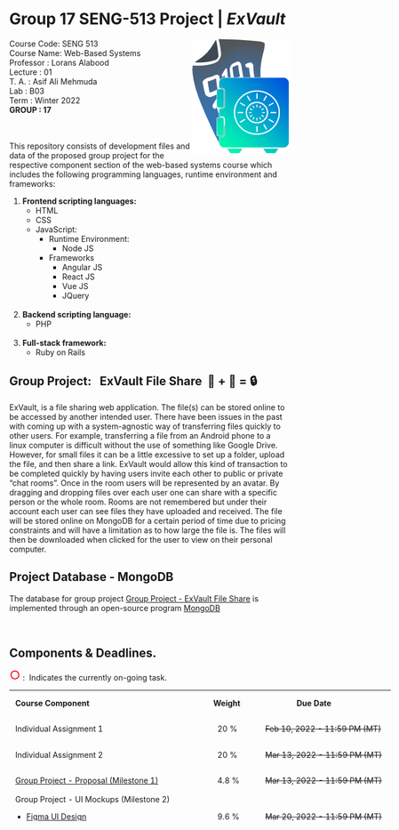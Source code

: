 # Group 17 SENG-513 Project | *ExVault*
<img align="right" width="175" height="206" src="ExVault_logo.png">
Course Code: SENG 513<br>
Course Name: Web-Based Systems<br>
Professor  : Lorans Alabood<br>
Lecture    : 01<br>
T. A.      : Asif Ali Mehmuda<br>
Lab        : B03<br>
Term       : Winter 2022<br>
<b>GROUP   : 17</b><br><br>

<body>
<br>
<div>
<p>This repository consists of development files and data of the proposed group project for the respective component section of the web-based systems course which includes the following programming languages, runtime environment and frameworks:</p>
<ol>
  <b><li>Frontend scripting languages:</b>
  <ul>
	<li>HTML</li>
	<li>CSS</li>
	<li>JavaScript:
		<ul>
		<li>Runtime Environment:
			<ul>
				<li>Node JS</li>
			</ul>
		</li>
		<li>Frameworks
			<ul>
				<li>Angular JS</li>
				<li>React JS</li>
				<li>Vue JS</li>
				<li>JQuery</li>
			</ul>
		</li>
		</ul>
	</li>
  </li>
</ul>
<br>
  <b><li>Backend scripting language:</b>
  <ul>
  <li>PHP</li>
  </ul>
 </li>
<br>
  <b><li>Full-stack framework:</b>
	<ul>
	<li>Ruby on Rails</li>
	</ul>
</li>
</ol>
</div>
</div>
<div>
<h2>Group Project:&nbsp&nbsp&nbspExVault File Share&nbsp&nbsp📁&nbsp<strong>+</strong>&nbsp💬&nbsp<strong>=</strong>&nbsp🔒</h2>
<p>ExVault, is a file sharing web application. The file(s) can be stored online to be accessed by another intended user. There have been issues in the past with coming up with a system-agnostic way of transferring files quickly to other users. For example, transferring a file from an Android phone to a linux computer is difficult without the use of something like Google Drive. However, for small files it can be a little excessive to set up a folder, upload the file, and then share a link. ExVault would allow this kind of transaction to be completed quickly by having users invite each other to public or private “chat rooms”. Once in the room users will be represented by an avatar. By dragging and dropping files over each user one can share with a specific person or the whole room. Rooms are not remembered but under their account each user can see files they have uploaded and received. The file will be stored online on MongoDB for a certain period of time due to pricing constraints and will have a limitation as to how large the file is. The files will then be downloaded when clicked for the user to view on their personal computer.</p>
</div>

<div>
<h2>Project Database - MongoDB</h2>
<p>The database for group project <a href="https://github.com/FireHeart2K/Group17_GroupProject_SENG513/edit/main/README.md#group-projectexvault-file-share">Group Project - ExVault File Share</a> is implemented through an open-source program <a href="https://cloud.mongodb.com/v2/623e1fb8e8a0190f39fc4595">MongoDB</a></p>
</div>
	
<br>
<div>
<h2>Components & Deadlines.</h2>
<p><img src="Multicolor-Circle.gif"; style="width: 20px; height: 20px;">&nbsp;:&nbsp; Indicates the currently on-going task.</p>
<table style="width: 686.812px; height: 235px; float: center;" border="0" cellpadding="2">
<tbody>
<tr style="height: 15px;">
<td style="width: 366px; height: 41px;">&nbsp;<strong>Course Component</strong></td>
<td style="width: 78px; height: 41px; ">&nbsp;<strong>Weight</strong></td>
<td style="width: 239.812px; height: 41px;">&nbsp;&nbsp;&nbsp;&nbsp;&nbsp;&nbsp;&nbsp;&nbsp;&nbsp;&nbsp;&nbsp;&nbsp;&nbsp;&nbsp;&nbsp;&nbsp;&nbsp;<strong>Due Date</strong></td>
</tr>
<tr style="height: 41px;">
<td style="width: 366px; height: 41px;">&nbsp;Individual Assignment 1</td>
<td style="width: 78px; height: 41px; ">&nbsp;&nbsp;&nbsp;20&nbsp;%</td>
<td id="dateColum" style="width: 239.812px; height: 41px;">&nbsp;&nbsp;<strike>Feb 10, 2022 - 11:59 PM (MT)</strike></td>
</tr>
<tr style="height: 41px;">
<td style="width: 366px; height: 41px;">&nbsp;Individual Assignment 2</td>
<td style="width: 78px; height: 41px;">&nbsp;&nbsp;&nbsp;20&nbsp;%</td>
<td id="dateColum" style="width: 239.812px; height: 41px;">&nbsp;&nbsp;<strike>Mar 13, 2022 - 11:59 PM (MT)</strike></td>
</tr>
<tr style="height: 41px;">
<td style="width: 366px; height: 41px;">&nbsp;<a href="https://drive.google.com/drive/folders/1ynrTJJwakhet_teFYJN7wTcA9iZIkbLc">Group Project - Proposal (Milestone 1)</a></td>
<td style="width: 78px; height: 41px;">&nbsp;&nbsp;&nbsp;4.8&nbsp;%</td>
<td id="date" style="width: auto; height: 41px;">&nbsp;&nbsp;<strike>Mar 13, 2022 - 11:59 PM (MT)</strike></td>
</tr>
<tr style="height: 41px;">
<td style="width: 366px; height: 41px;">&nbsp;Group Project - UI Mockups (Milestone 2)&nbsp;&nbsp;<ul>
	<li><a href="https://www.figma.com/file/22lc2cI8KPElpTmSS00SKw/SENG-513-Mockup?node-id=2%3A452">Figma UI Design</a></li>
	<li><a href="https://drive.google.com/drive/folders/1ENLRHc7mA_ffE2DADWEix7VwQ7543nWO">Presentaion</a></li>
		<ul/></td>
<td style="width: 78px; height: 41px; ">&nbsp;&nbsp;&nbsp;9.6&nbsp;%</td>
<td id="date" style="width: 239.812px; height: 41px;">&nbsp;&nbsp;<strike>Mar 20, 2022 - 11:59 PM (MT)</strike></td>
</tr>
<tr style="height: 33px;">
<td style="width: 366px; height: 41px;">&nbsp;<a href="https://drive.google.com/drive/folders/1CLVgGAMVrSwWsddPPYNeNypMQ2YDRxJs">Group Project - Technical Topic Presentation (Milestone 3)&nbsp;&nbsp;</a></td>
<td style="width: 78px; height: 41px; ">&nbsp;&nbsp;&nbsp;9.6&nbsp;%</td>
<td id="date" style="width: 239.812px; height: 41px;">&nbsp;&nbsp;<strike>Mar 15, 2022 - 11:59 PM (MT)</strike>&nbsp&nbsp</td>
</tr>
<tr style="height: 29px;">
<td style="width: 366px; height: 29px;">&nbsp;<a href="https://drive.google.com/drive/folders/19QvOVB-bT3cTrCoxZXWFL-VI8hDhbbhF">Group Project - Final Report & Live Demo (Milestone 4)</a>&nbsp;&nbsp;&nbsp;<img src="Multicolor-Circle.gif"; style="width: 20px; height: 20px;">&nbsp;</td>
<td style="width: 78px; height: 41px;">&nbsp;&nbsp;&nbsp;36&nbsp;%</td>
<td id="date" style="width: 239.812px; height: 41px;">&nbsp;&nbsp;Apr 12, 2022 - 11:59 PM (MT)</td>
</tr>
</tbody>
</table>
</div>
</body>
